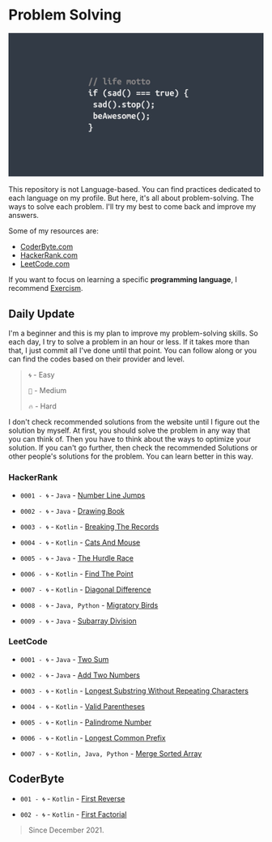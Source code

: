 # Problem Solving

![Header](media/pic01.jpg)

This repository is not Language-based. You can find practices dedicated to each language on my profile. But here, it's all about problem-solving. The ways to solve each problem. I'll try my best to come back and improve my answers.

Some of my resources are:

-   [CoderByte.com](#coderbyte)
-   [HackerRank.com](#hackerrank)
-   [LeetCode.com](#leetcode)

If you want to focus on learning a specific **programming language**, I recommend [Exercism](https://exercism.org/tracks).

## **Daily Update**

I'm a beginner and this is my plan to improve my problem-solving skills. So each day, I try to solve a problem in an hour or less. If it takes more than that, I just commit all I've done until that point. You can follow along or you can find the codes based on their provider and level.

> `🌀` - Easy
>
> `🎯` - Medium
>
> `🔥` - Hard

I don't check recommended solutions from the website until I figure out the solution by myself. At first, you should solve the problem in any way that you can think of. Then you have to think about the ways to optimize your solution. If you can't go further, then check the recommended Solutions or other people's solutions for the problem. You can learn better in this way.

### HackerRank

-   `0001 - 🌀` -  `Java` - [Number Line Jumps](https://github.com/MahdiDavoodi/ProblemSolving/tree/main/HackerRank/NumberLineJumps)

-   `0002 - 🌀` -  `Java` - [Drawing Book](https://github.com/MahdiDavoodi/ProblemSolving/tree/main/HackerRank/DrawingBook)

-   `0003 - 🌀` -  `Kotlin` - [Breaking The Records](https://github.com/MahdiDavoodi/ProblemSolving/tree/main/HackerRank/BreakingTheRecords)

-   `0004 - 🌀` -  `Kotlin` - [Cats And Mouse](https://github.com/MahdiDavoodi/ProblemSolving/tree/main/HackerRank/CatsAndMouse)

-   `0005 - 🌀` -  `Java` - [The Hurdle Race](https://github.com/MahdiDavoodi/ProblemSolving/tree/main/HackerRank/TheHurdleRace)

-   `0006 - 🌀` -  `Kotlin` - [Find The Point](https://github.com/MahdiDavoodi/ProblemSolving/tree/main/HackerRank/FindThePoint)

-   `0007 - 🌀` -  `Kotlin` - [Diagonal Difference](https://github.com/MahdiDavoodi/ProblemSolving/tree/main/HackerRank/DiagonalDifference)

-   `0008 - 🌀` -  `Java, Python` - [Migratory Birds](https://github.com/MahdiDavoodi/ProblemSolving/tree/main/HackerRank/MigratoryBirds)

-   `0009 - 🌀` -  `Java` - [Subarray Division](https://github.com/MahdiDavoodi/ProblemSolving/tree/main/HackerRank/SubarrayDivision)


### LeetCode

-   `0001 - 🌀` -  `Java` - [Two Sum](https://github.com/MahdiDavoodi/ProblemSolving/tree/main/LeetCode/TwoSum)

-   `0002 - 🌀` - `Java` - [Add Two Numbers](https://github.com/MahdiDavoodi/ProblemSolving/tree/main/LeetCode/AddTwoNumbers)

-   `0003 - 🌀` - `Kotlin` - [Longest Substring Without Repeating Characters](https://github.com/MahdiDavoodi/ProblemSolving/tree/main/LeetCode/LongestSubstringWithoutRepeatingCharacters)

-   `0004 - 🌀` - `Kotlin` - [Valid Parentheses](https://github.com/MahdiDavoodi/ProblemSolving/tree/main/LeetCode/ValidParentheses)

-   `0005 - 🌀` - `Kotlin` - [Palindrome Number](https://github.com/MahdiDavoodi/ProblemSolving/tree/main/LeetCode/PalindromeNumber)

-   `0006 - 🌀` - `Kotlin` - [Longest Common Prefix](https://github.com/MahdiDavoodi/ProblemSolving/tree/main/LeetCode/LongestCommonPrefix)

-   `0007 - 🌀` - `Kotlin, Java, Python` - [Merge Sorted Array](https://github.com/MahdiDavoodi/ProblemSolving/tree/main/LeetCode/MergeSortedArray)


## CoderByte

-   `001 - 🌀` - `Kotlin` - [First Reverse](https://github.com/MahdiDavoodi/ProblemSolving/tree/main/CoderByte/FirstReverse)

-   `002 - 🌀` - `Kotlin` - [First Factorial](https://github.com/MahdiDavoodi/ProblemSolving/tree/main/CoderByte/FirstFactorial)

> Since December 2021.
